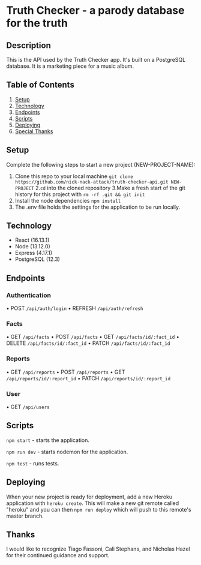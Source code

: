 # Truth Checker - a parody database for the truth

## Description
This is the API used by the Truth Checker app. It's built on a PostgreSQL database. It is a marketing piece for a music album.

## Table of Contents
1. [Setup](#Setup)
2. [Technology](#Technology)
3. [Endpoints](#Endpoints)
4. [Scripts](#Scripts)
5. [Deploying](#Deploying)
6. [Special Thanks](#Thanks)

## Setup
Complete the following steps to start a new project (NEW-PROJECT-NAME):
1. Clone this repo to your local machine `git clone https://github.com/nick-nack-attack/truth-checker-api.git NEW-PROJECT`
2.`cd` into the cloned repository
3.Make a fresh start of the git history for this project with `rm -rf .git && git init`
4. Install the node dependencies `npm install`
5. The .env file holds the settings for the application to be run locally.

## Technology
- React (16.13.1)
- Node (13.12.0)
- Express (4.17.1)
- PostgreSQL (12.3)

## Endpoints

### Authentication
• POST `/api/auth/login`
• REFRESH `/api/auth/refresh`

### Facts
• GET `/api/facts`
• POST `/api/facts`
• GET `/api/facts/id/:fact_id`
• DELETE `/api/facts/id/:fact_id`
• PATCH `/api/facts/id/:fact_id`

### Reports
• GET `/api/reports`
• POST `/api/reports`
• GET `/api/reports/id/:report_id`
• PATCH `/api/reports/id/:report_id`

### User
• GET `/api/users`

## Scripts

`npm start` - starts the application.

`npm run dev` - starts nodemon for the application. 

`npm test` - runs tests.

## Deploying

When your new project is ready for deployment, 
add a new Heroku application with `heroku create`. 
This will make a new git remote called "heroku" and you can then `npm run deploy` which will push to this remote's master branch.

## Thanks

I would like to recognize Tiago Fassoni, Cali Stephans, and Nicholas Hazel for their continued guidance and support.
